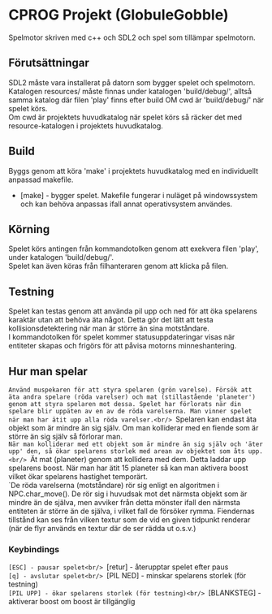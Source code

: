 # CPROG Projekt (GlobuleGobble)

Spelmotor skriven med c++ och SDL2 och spel som tillämpar spelmotorn.

## Förutsättningar

SDL2 måste vara installerat på datorn som bygger spelet och spelmotorn.<br/>
Katalogen resources/ måste finnas under katalogen 'build/debug/', alltså samma katalog där filen 'play' finns efter build OM cwd är 'build/debug/' när spelet körs.<br/>
Om cwd är projektets huvudkatalog när spelet körs så räcker det med resource-katalogen i projektets huvudkatalog.<br/>

## Build

Byggs genom att köra 'make' i projektets huvudkatalog med en individuellt anpassad makefile.<br/>
* [make] - bygger spelet. Makefile fungerar i nuläget på windowssystem och kan behöva anpassas ifall annat operativsystem användes.<br/>

## Körning

Spelet körs antingen från kommandotolken genom att exekvera filen 'play', under katalogen 'build/debug/'.<br/>
Spelet kan även köras från filhanteraren genom att klicka på filen.<br/>

## Testning

Spelet kan testas genom att använda pil upp och ned för att öka spelarens karaktär utan att behöva äta något. Detta gör det lätt att testa kollisionsdetektering när man är större än sina motståndare.<br/>
I kommandotolken för spelet kommer statusuppdateringar visas när entiteter skapas och frigörs för att påvisa motorns minneshantering.<br/>

## Hur man spelar

`Använd muspekaren för att styra spelaren (grön varelse). Försök att äta andra spelare (röda varelser) och mat (stillastående 'planeter') genom att styra spelaren mot dessa. Spelet har förlorats när din spelare blir uppäten av en av de röda varelserna. Man vinner spelet när man har ätit upp alla röda varelser.<br/>
`Spelaren kan endast äta objekt som är mindre än sig själv. Om man kolliderar med en fiende som är större än sig själv så förlorar man.<br/>
`När man kolliderar med ett objekt som är mindre än sig själv och 'äter upp' den, så ökar spelarens storlek med arean av objektet som åts upp.<br/>
`Ät mat (planeter) genom att kollidera med dem. Detta laddar upp spelarens boost. När man har ätit 15 planeter så kan man aktivera boost vilket ökar spelarens hastighet temporärt.<br/>
`De röda varelserna (motståndare) rör sig enligt en algoritmen i NPC.char_move(). De rör sig i huvudsak mot det närmsta objekt som är mindre än de själva, men avviker från detta mönster ifall den närmsta entiteten är större än de själva, i vilket fall de försöker rymma. Fiendernas tillstånd kan ses från vilken textur som de vid en given tidpunkt renderar (när de flyr används en textur där de ser rädda ut o.s.v.)<br/>

### Keybindings

`[ESC] - pausar spelet<br/>
`[retur] - återupptar spelet efter paus<br/>
`[q] - avslutar spelet<br/>
`[PIL NED] - minskar spelarens storlek (för testning)<br/>
`[PIL UPP] - ökar spelarens storlek (för testning)<br/>
`[BLANKSTEG] - aktiverar boost om boost är tillgänglig<br/>
